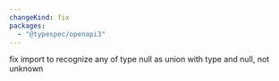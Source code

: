 ```yaml
---
changeKind: fix
packages:
  - "@typespec/openapi3"
---
```


fix import to recognize any of type null as union with type and null, not unknown